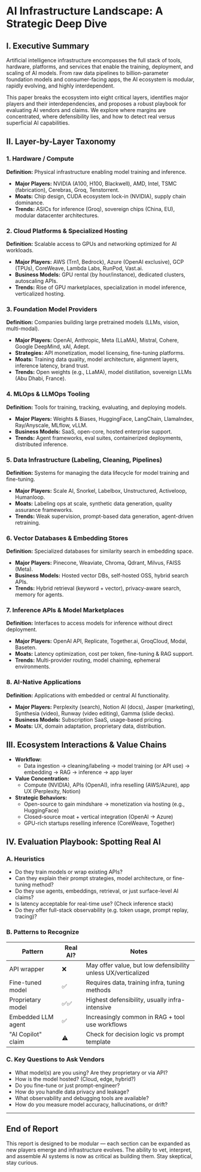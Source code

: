# AI Infrastructure Landscape: A Strategic Deep Dive

## I. Executive Summary

Artificial intelligence infrastructure encompasses the full stack of tools, hardware, platforms, and services that enable the training, deployment, and scaling of AI models. From raw data pipelines to billion-parameter foundation models and consumer-facing apps, the AI ecosystem is modular, rapidly evolving, and highly interdependent.

This paper breaks the ecosystem into eight critical layers, identifies major players and their interdependencies, and proposes a robust playbook for evaluating AI vendors and claims. We explore where margins are concentrated, where defensibility lies, and how to detect real versus superficial AI capabilities.

## II. Layer-by-Layer Taxonomy

### 1. Hardware / Compute
**Definition:** Physical infrastructure enabling model training and inference. 

- **Major Players:** NVIDIA (A100, H100, Blackwell), AMD, Intel, TSMC (fabrication), Cerebras, Groq, Tenstorrent.
- **Moats:** Chip design, CUDA ecosystem lock-in (NVIDIA), supply chain dominance.
- **Trends:** ASICs for inference (Groq), sovereign chips (China, EU), modular datacenter architectures.

### 2. Cloud Platforms & Specialized Hosting
**Definition:** Scalable access to GPUs and networking optimized for AI workloads.

- **Major Players:** AWS (Trn1, Bedrock), Azure (OpenAI exclusive), GCP (TPUs), CoreWeave, Lambda Labs, RunPod, Vast.ai.
- **Business Models:** GPU rental (by hour/instance), dedicated clusters, autoscaling APIs.
- **Trends:** Rise of GPU marketplaces, specialization in model inference, verticalized hosting.

### 3. Foundation Model Providers
**Definition:** Companies building large pretrained models (LLMs, vision, multi-modal).

- **Major Players:** OpenAI, Anthropic, Meta (LLaMA), Mistral, Cohere, Google DeepMind, xAI, Adept.
- **Strategies:** API monetization, model licensing, fine-tuning platforms.
- **Moats:** Training data quality, model architecture, alignment layers, inference latency, brand trust.
- **Trends:** Open weights (e.g., LLaMA), model distillation, sovereign LLMs (Abu Dhabi, France).

### 4. MLOps & LLMOps Tooling
**Definition:** Tools for training, tracking, evaluating, and deploying models.

- **Major Players:** Weights & Biases, HuggingFace, LangChain, LlamaIndex, Ray/Anyscale, MLflow, vLLM.
- **Business Models:** SaaS, open-core, hosted enterprise support.
- **Trends:** Agent frameworks, eval suites, containerized deployments, distributed inference.

### 5. Data Infrastructure (Labeling, Cleaning, Pipelines)
**Definition:** Systems for managing the data lifecycle for model training and fine-tuning.

- **Major Players:** Scale AI, Snorkel, Labelbox, Unstructured, Activeloop, Humanloop.
- **Moats:** Labeling ops at scale, synthetic data generation, quality assurance frameworks.
- **Trends:** Weak supervision, prompt-based data generation, agent-driven retraining.

### 6. Vector Databases & Embedding Stores
**Definition:** Specialized databases for similarity search in embedding space.

- **Major Players:** Pinecone, Weaviate, Chroma, Qdrant, Milvus, FAISS (Meta).
- **Business Models:** Hosted vector DBs, self-hosted OSS, hybrid search APIs.
- **Trends:** Hybrid retrieval (keyword + vector), privacy-aware search, memory for agents.

### 7. Inference APIs & Model Marketplaces
**Definition:** Interfaces to access models for inference without direct deployment.

- **Major Players:** OpenAI API, Replicate, Together.ai, GroqCloud, Modal, Baseten.
- **Moats:** Latency optimization, cost per token, fine-tuning & RAG support.
- **Trends:** Multi-provider routing, model chaining, ephemeral environments.

### 8. AI-Native Applications
**Definition:** Applications with embedded or central AI functionality.

- **Major Players:** Perplexity (search), Notion AI (docs), Jasper (marketing), Synthesia (video), Runway (video editing), Gamma (slide decks).
- **Business Models:** Subscription SaaS, usage-based pricing.
- **Moats:** UX, domain adaptation, proprietary data, distribution.

## III. Ecosystem Interactions & Value Chains

- **Workflow:**
  - Data ingestion → cleaning/labeling → model training (or API use) → embedding → RAG → inference → app layer
- **Value Concentration:**
  - Compute (NVIDIA), APIs (OpenAI), infra reselling (AWS/Azure), app UX (Perplexity, Notion)
- **Strategic Behaviors:**
  - Open-source to gain mindshare → monetization via hosting (e.g., HuggingFace)
  - Closed-source moat + vertical integration (OpenAI → Azure)
  - GPU-rich startups reselling inference (CoreWeave, Together)

## IV. Evaluation Playbook: Spotting Real AI

### A. Heuristics
- Do they train models or wrap existing APIs?
- Can they explain their prompt strategies, model architecture, or fine-tuning method?
- Do they use agents, embeddings, retrieval, or just surface-level AI claims?
- Is latency acceptable for real-time use? (Check inference stack)
- Do they offer full-stack observability (e.g. token usage, prompt replay, tracing)?

### B. Patterns to Recognize
| Pattern            | Real AI? | Notes |
|--------------------|----------|-------|
| API wrapper        | ❌       | May offer value, but low defensibility unless UX/verticalized |
| Fine-tuned model   | ✅       | Requires data, training infra, tuning methods |
| Proprietary model  | ✅✅     | Highest defensibility, usually infra-intensive |
| Embedded LLM agent | ✅       | Increasingly common in RAG + tool use workflows |
| "AI Copilot" claim | ⚠️       | Check for decision logic vs prompt template |

### C. Key Questions to Ask Vendors
- What model(s) are you using? Are they proprietary or via API?
- How is the model hosted? (Cloud, edge, hybrid?)
- Do you fine-tune or just prompt-engineer?
- How do you handle data privacy and leakage?
- What observability and debugging tools are available?
- How do you measure model accuracy, hallucinations, or drift?

---

## End of Report

This report is designed to be modular — each section can be expanded as new players emerge and infrastructure evolves. The ability to vet, interpret, and assemble AI systems is now as critical as building them. Stay skeptical, stay curious.
